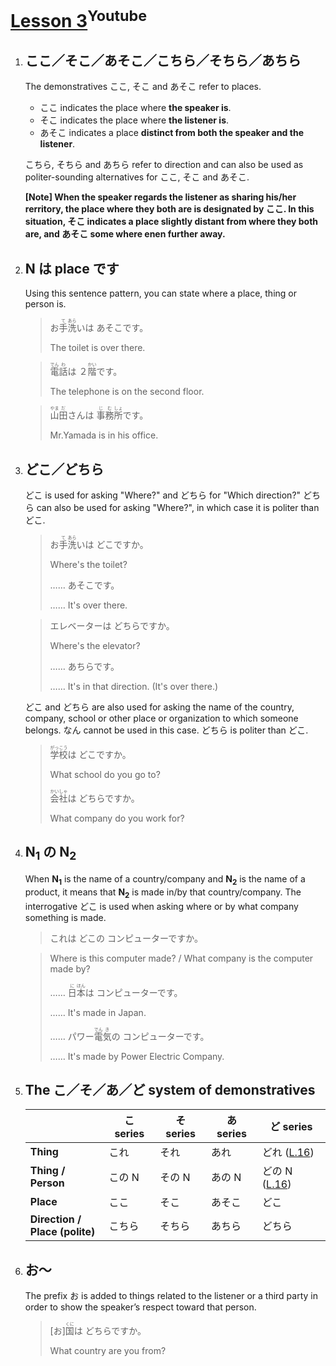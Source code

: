 # [Lesson 3](https://www.youtube.com/watch?v=CVFL1QHVQ0w)<sup>Youtube</sup>

1. ## ここ／そこ／あそこ／こちら／そちら／あちら

	The demonstratives ここ, そこ and あそこ refer to places.

	- ここ indicates the place where **the speaker is**.
	- そこ indicates the place where **the listener is**.
	- あそこ indicates a place **distinct from both the speaker and the listener**.

	こちら, そちら and あちら refer to direction and can also be used as politer-sounding alternatives for ここ, そこ and あそこ.

	**[Note] When the speaker regards the listener as sharing his/her rerritory, the place where they both are is designated by ここ. In this situation, そこ indicates a place slightly distant from where they both are, and あそこ some where enen further away.**

2. ## N は place です

	Using this sentence pattern, you can state where a place, thing or person is.

	>お<ruby>手<rp>（</rp><rt>て</rt><rp>）</rp>洗<rp>（</rp><rt>あら</rt><rp>）</rp></ruby>いは あそこです。
	>
	>The toilet is over there.

	><ruby>電<rp>（</rp><rt>でん</rt><rp>）</rp>話<rp>（</rp><rt>わ</rt><rp>）</rp></ruby>は ２<ruby>階<rp>（</rp><rt>かい</rt><rp>）</rp></ruby>です。
	>
	>The telephone is on the second floor.

	><ruby>山<rp>（</rp><rt>やま</rt><rp>）</rp>田<rp>（</rp><rt>だ</rt><rp>）</rp></ruby>さんは <ruby>事<rp>（</rp><rt>じ</rt><rp>）</rp>務<rp>（</rp><rt>む</rt><rp>）</rp>所<rp>（</rp><rt>しょ</rt><rp>）</rp></ruby>です。
	>
	>Mr.Yamada is in his office.

3. ## どこ／どちら

	どこ is used for asking "Where?" and どちら for "Which direction?" どちら can also be used for asking "Where?", in which case it is politer than どこ.

	>お<ruby>手<rp>（</rp><rt>て</rt><rp>）</rp>洗<rp>（</rp><rt>あら</rt><rp>）</rp></ruby>いは どこですか。
	>
	>Where's the toilet?
	>
	>…… あそこです。
	>
	>…… It's over there.

	>エレベーターは どちらですか。
	>
	>Where's the elevator?
	>
	>…… あちらです。
	>
	>…… It's in that direction. (It's over there.)

	どこ and どちら are also used for asking the name of the country, company, school or other place or organization to which someone belongs. なん cannot be used in this case. どちら is politer than どこ.

	><ruby>学校<rp>（</rp><rt>がっこう</rt><rp>）</rp></ruby>は どこですか。
	>
	>What school do you go to?
	>
	><ruby>会社<rp>（</rp><rt>かいしゃ</rt><rp>）</rp></ruby>は どちらですか。
	>
	>What company do you work for?

4. ## N<sub>1</sub> の N<sub>2</sub>

	When **N<sub>1</sub>** is the name of a country/company and **N<sub>2</sub>** is the name of a product, it means that **N<sub>2</sub>** is made in/by that country/company. The interrogative どこ is used when asking where or by what company something is made.

	>これは どこの コンピューターですか。

	>Where is this computer made? / What company is the computer made by?
	>
	>…… <ruby>日<rp>（</rp><rt>に</rt><rp>）</rp>本<rp>（</rp><rt>ほん</rt><rp>）</rp></ruby>は コンピューターです。
	>
	>…… It's made in Japan.
	>
	>…… パワー<ruby>電<rp>（</rp><rt>でん</rt><rp>）</rp>気<rp>（</rp><rt>き</rt><rp>）</rp></ruby>の コンピューターです。
	>
	>…… It's made by Power Electric Company.

5. ## The こ／そ／あ／ど system of demonstratives

	|                                   | こ series | そ series | あ series | ど series     |
	|-----------------------------------|-----------|-----------|-----------|---------------|
	| **Thing**                         | これ      | それ      | あれ      | どれ ([L.16](https://github.com/flying-yogurt/JP-Memos/blob/master/grammar_notes/Lesson_16_Grammar.md))   |
	| **Thing / Person**                | この N    | その N    | あの N    | どの N ([L.16](https://github.com/flying-yogurt/JP-Memos/blob/master/grammar_notes/Lesson_16_Grammar.md)) |
	| **Place**                         | ここ      | そこ      | あそこ    | どこ          |
	| **Direction /<br>Place (polite)** | こちら    | そちら    | あちら    | どちら        |

6. ## お～

	The prefix お is added to things related to the listener or a third party in order to show the speaker’s respect toward that person.

	>[お]<ruby>国<rp>（</rp><rt>くに</rt><rp>）</rp></ruby>は どちらですか。
	>
	>What country are you from?
